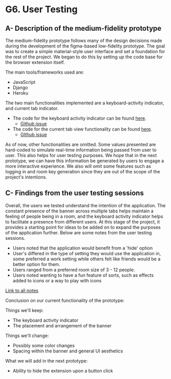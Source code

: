 ﻿# G6. User Testing

## A- Description of the medium-fidelity prototype

The medium-fidelity prototype follows many of the design decisions made during the development of the figma-based low-fidelity prototype. The goal was to create a simple material-style user interface and set a foundation for the rest of the project. We began to do this by setting up the code base for the browser extension itself.

The main tools/frameworks used are:

- JavaScript
- Django
- Heroku

The two main functionalities implemented are a keyboard-activity indicator, and current tab indicator.

- The code for the keyboard activity indicator can be found [here](https://github.com/UWSocialComputing/Left-On-Read-Project/blob/97f2c8b486f5a9724aa3e69db7c3f33cd3857f94/frontend/public/inject.js).
  - [Github issue](https://github.com/UWSocialComputing/Left-On-Read-Project/issues?q=is%3Aissue+is%3Aclosed)
- The code for the current tab view functionality can be found [here](https://github.com/UWSocialComputing/Left-On-Read-Project/blob/97f2c8b486f5a9724aa3e69db7c3f33cd3857f94/frontend/public/inject.js).
  - [GIthub issue](https://github.com/UWSocialComputing/Left-On-Read-Project/issues/3)

As of now, other functionalities are omitted. Some values presented are hard-coded to simulate real-time information being passed from user to user. This also helps for user testing purposes. We hope that in the next prototype, we can have this information be generated by users to engage a more interactive experience. We also will omit some features such as logging in and room key generation since they are out of the scope of the project&#39;s intentions.

## C- Findings from the user testing sessions

Overall, the users we tested understand the intention of the application. The constant presence of the banner across multiple tabs helps maintain a feeling of people being in a room, and the keyboard activity indicator helps to facilitate a presence from different users. At this stage of the project, it provides a starting point for ideas to be added on to expand the purposes of the application further. Below are some notes from the user testing sessions.

- Users noted that the application would benefit from a &#39;hide&#39; option
- User&#39;s differed in the type of setting they would use the application in, some preferred a work setting while others felt like friends would be a better option for them.
- Users ranged from a preferred room size of 3 - 12 people.
- Users noted wanting to have a fun feature of sorts, such as effects added to icons or a way to play with icons

[Link to all notes](https://docs.google.com/document/d/1gBhRU97fpjdQIqeWPFgMqGdxVB84OZYjski7Ha-a6mA/edit?usp=sharing)

Conclusion on our current functionality of the prototype:

Things we&#39;ll keep:

- The keyboard activity indicator
- The placement and arrangement of the banner

Things we&#39;ll change:

- Possibly some color changes
- Spacing within the banner and general UI aesthetics

What we will add in the next prototype:

- Ability to hide the extension upon a button click